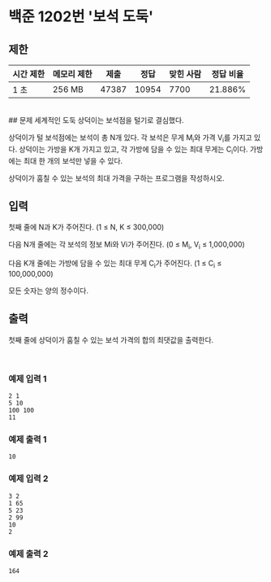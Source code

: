 # 백준 1202번 '보석 도둑'

## 제한
|시간 제한|메모리 제한|제출|정답|맞힌 사람|정답 비율|
|------|------|---|---|----|----|
|1 초|256 MB|47387|10954|7700|21.886%|

<br>
## 문제
세계적인 도둑 상덕이는 보석점을 털기로 결심했다.

상덕이가 털 보석점에는 보석이 총 N개 있다. 각 보석은 무게 M<sub>i</sub>와 가격 V<sub>i</sub>를 가지고 있다. 상덕이는 가방을 K개 가지고 있고, 각 가방에 담을 수 있는 최대 무게는 C<sub>i</sub>이다. 가방에는 최대 한 개의 보석만 넣을 수 있다.

상덕이가 훔칠 수 있는 보석의 최대 가격을 구하는 프로그램을 작성하시오.

## 입력
첫째 줄에 N과 K가 주어진다. (1 ≤ N, K ≤ 300,000)

다음 N개 줄에는 각 보석의 정보 Mi와 Vi가 주어진다. (0 ≤ M<sub>i</sub>, V<sub>i</sub> ≤ 1,000,000)

다음 K개 줄에는 가방에 담을 수 있는 최대 무게 C<sub>i</sub>가 주어진다. (1 ≤ C<sub>i</sub> ≤ 100,000,000)

모든 숫자는 양의 정수이다.

## 출력
첫째 줄에 상덕이가 훔칠 수 있는 보석 가격의 합의 최댓값을 출력한다.

<br> 

### 예제 입력 1
```
2 1
5 10
100 100
11
```
### 예제 출력 1
```
10
```
### 예제 입력 2
```
3 2
1 65
5 23
2 99
10
2
```
### 예제 출력 2
```
164
```
